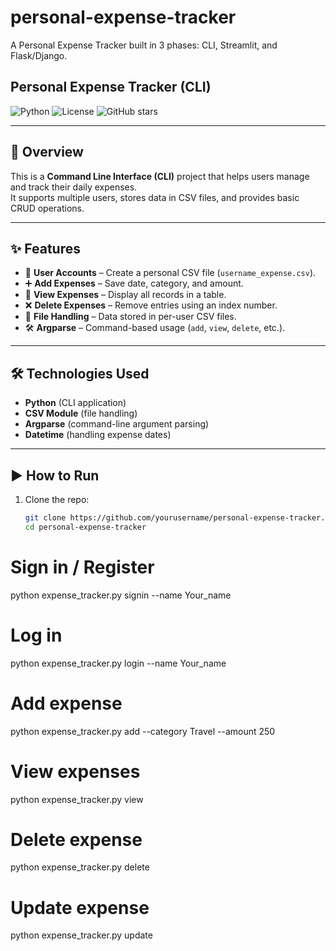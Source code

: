 # personal-expense-tracker
A Personal Expense Tracker built in 3 phases: CLI, Streamlit, and Flask/Django.

## Personal Expense Tracker (CLI)

![Python](https://img.shields.io/badge/Python-3.8%2B-blue?logo=python)
![License](https://img.shields.io/badge/License-MIT-green)
![GitHub stars](https://img.shields.io/github/stars/yourusername/personal-expense-tracker?style=social)

---

## 🚀 Overview  
This is a **Command Line Interface (CLI)** project that helps users manage and track their daily expenses.  
It supports multiple users, stores data in CSV files, and provides basic CRUD operations.  

---

## ✨ Features  
- 👤 **User Accounts** – Create a personal CSV file (`username_expense.csv`).  
- ➕ **Add Expenses** – Save date, category, and amount.  
- 📖 **View Expenses** – Display all records in a table.  
- ❌ **Delete Expenses** – Remove entries using an index number.  
- 📂 **File Handling** – Data stored in per-user CSV files.  
- 🛠 **Argparse** – Command-based usage (`add`, `view`, `delete`, etc.).  

---

## 🛠 Technologies Used  
- **Python** (CLI application)  
- **CSV Module** (file handling)  
- **Argparse** (command-line argument parsing)  
- **Datetime** (handling expense dates)  

---

## ▶️ How to Run  
1. Clone the repo:
   ```bash
   git clone https://github.com/yourusername/personal-expense-tracker.git
   cd personal-expense-tracker

# Sign in / Register
python expense_tracker.py signin --name Your_name

# Log in
python expense_tracker.py login --name Your_name

# Add expense
python expense_tracker.py add --category Travel --amount 250

# View expenses
python expense_tracker.py view

# Delete expense
python expense_tracker.py delete

# Update expense
python expense_tracker.py update